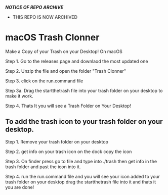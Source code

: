 
*******NOTICE OF REPO ARCHIVE*******
- THIS REPO IS NOW ARCHIVED

# macOS Trash Clonner
Make a Copy of your Trash on your Desktop! On macOS

Step 1. Go to the releases page and downlaod the most updated one

Step 2. Unzip the file and open the folder "Trash Clonner"

Step 3. click on the run.command file 

Step 3a. Drag the startthetrash file into your trash folder on your desktop to make it work.

Step 4. Thats It you will see a Trash Folder on Your Desktop!


## To add the trash icon to your trash folder on your desktop.

Step 1. Remove your trash folder on your desktop

Step 2. get info on your trash icon on the dock copy the icon

Step 3. On finder press go to file and type into ./trash then get info in the trash folder and past the icon into it.

Step 4. run the run.command file and you will see your icon added to your trash folder on your desktop drag the startthetrash file into it and thats it you are done!

